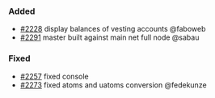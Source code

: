 ### Added

- [\#2228](https://github.com/cosmos/voyager/issues/2228) display balances of vesting accounts @faboweb
- [\#2291](https://github.com/cosmos/voyager/pull/2291) master built against main net full node @sabau

### Fixed

- [\#2257](https://github.com/cosmos/voyager/pull/2257) fixed console
- [\#2273](https://github.com/cosmos/voyager/issues/2273) fixed atoms and uatoms conversion @fedekunze

